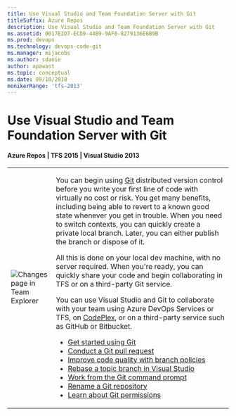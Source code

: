 ```yaml
---
title: Use Visual Studio and Team Foundation Server with Git
titleSuffix: Azure Repos
description: Use Visual Studio and Team Foundation Server with Git
ms.assetid: 0017E2D7-ECD9-44B9-9AF0-8279136E6B9B
ms.prod: devops
ms.technology: devops-code-git 
ms.manager: mijacobs
ms.author: sdanie
author: apawast
ms.topic: conceptual
ms.date: 09/10/2018
monikerRange: 'tfs-2013'
---
```



#  Use Visual Studio and Team Foundation Server with Git
#### Azure Repos | TFS 2015 | Visual Studio 2013

<table>
<tr>
<td>
<img src="_img/IC673340.png" alt="Changes page in Team Explorer"/>
</td>
<td>
<p>You can begin using <a href="http://www.git-scm.com/" data-raw-source="[Git](https://www.git-scm.com/)">Git</a> distributed version control before you write your first line of code with virtually no cost or risk. You get many benefits, including being able to revert to a known good state whenever you get in trouble. When you need to switch contexts, you can quickly create a private local branch. Later, you can either publish the branch or dispose of it.</p>

<p>All this is done on your local dev machine, with no server required. When you&#39;re ready, you can quickly share your code and begin collaborating in TFS or on a third-party Git service.</p>

<p>You can use Visual Studio and Git to collaborate with your team using Azure DevOps Services or TFS, on <a href="http://www.codeplex.com/" data-raw-source="[CodePlex](https://www.codeplex.com/)">CodePlex</a>, or on a third-party service such as GitHub or Bitbucket.</p>

<ul>
<li><a href="gitquickstart.md" data-raw-source="[Get started using Git](gitquickstart.md)">Get started using Git</a></li>
<li><a href="pull-requests.md" data-raw-source="[Conduct a Git pull request](pull-requests.md)">Conduct a Git pull request</a></li>
<li><a href="branch-policies.md" data-raw-source="[Improve code quality with branch policies](branch-policies.md)">Improve code quality with branch policies</a></li>
<li><a href="rebase.md" data-raw-source="[Rebase a topic branch in Visual Studio](rebase.md)">Rebase a topic branch in Visual Studio</a></li>
<li><a href="command-prompt.md" data-raw-source="[Work from the Git command prompt](command-prompt.md)">Work from the Git command prompt</a></li>
<li><a href="repo-rename.md" data-raw-source="[Rename a Git repository](repo-rename.md)">Rename a Git repository</a></li>
<li><a href="https://msdn.microsoft.com/library/ms252587.aspx#git" data-raw-source="[Learn about Git permissions](https://msdn.microsoft.com/library/ms252587.aspx#git)">Learn about Git permissions</a></li>
</ul>
</td>
</tr>
</table>
